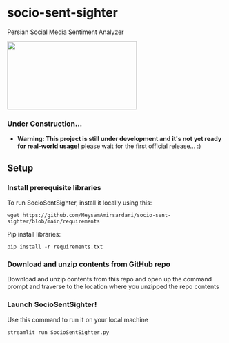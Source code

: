 # socio-sent-sighter
Persian Social Media Sentiment Analyzer

<img src="https://github.com/MeysamAmirsardari/socio-sent-sighter/tree/main/UI/Pic1.jpg" width="300" height="157">

### Under Construction...
* **Warning: This project is still under development and it's not yet ready for real-world usage!** please wait for the first official release... :)


## Setup
### Install prerequisite libraries

To run SocioSentSighter, install it locally using this:

```
wget https://github.com/MeysamAmirsardari/socio-sent-sighter/blob/main/requirements
```

Pip install libraries:
```
pip install -r requirements.txt
```

### Download and unzip contents from GitHub repo
Download and unzip contents from this repo and open up the command prompt and traverse to the location where you unzipped the repo contents

### Launch SocioSentSighter!
Use this command to run it on your local machine
```
streamlit run SocioSentSighter.py
```

